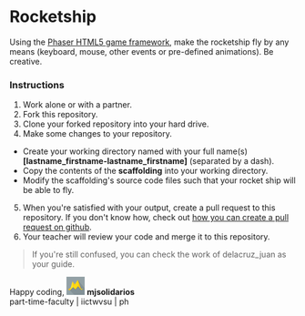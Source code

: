 Rocketship
===================

Using the [Phaser HTML5 game framework](http://phaser.io/), make the rocketship fly by any means (keyboard, mouse, other events or pre-defined animations). Be creative.

### Instructions
1. Work alone or with a partner.
2. Fork this repository.
3. Clone your forked repository into your hard drive.
4. Make some changes to your repository.
  - Create your working directory named with your full name(s) **[lastname_firstname-lastname_firstname]** (separated by a dash).
  - Copy the contents of the **scaffolding** into your working directory.
  - Modify the scaffolding's source code files such that your rocket ship will be able to fly.
5. When you're satisfied with your output, create a pull request to this repository. If you don't know how, check out [how you can create a pull request on github](https://help.github.com/articles/creating-a-pull-request/).
6. Your teacher will review your code and merge it to this repository.

> If you're still confused, you can check the work of delacruz_juan as your guide.

Happy coding,
![logo](assets/logo.png "logo")
**mjsolidarios**
<br>part-time-faculty | iictwvsu | ph

